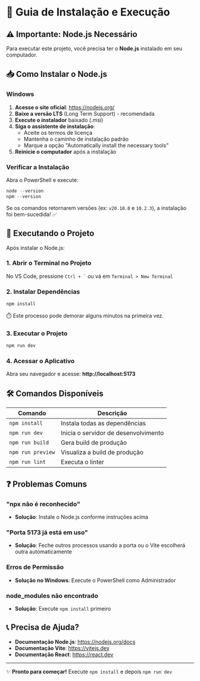 # 🚀 Guia de Instalação e Execução

## ⚠️ Importante: Node.js Necessário

Para executar este projeto, você precisa ter o **Node.js** instalado em seu computador.

## 📥 Como Instalar o Node.js

### Windows

1. **Acesse o site oficial**: https://nodejs.org/
2. **Baixe a versão LTS** (Long Term Support) - recomendada
3. **Execute o instalador** baixado (.msi)
4. **Siga o assistente de instalação**:
   - Aceite os termos de licença
   - Mantenha o caminho de instalação padrão
   - Marque a opção "Automatically install the necessary tools"
5. **Reinicie o computador** após a instalação

### Verificar a Instalação

Abra o PowerShell e execute:

```powershell
node --version
npm --version
```

Se os comandos retornarem versões (ex: `v20.10.0` e `10.2.3`), a instalação foi bem-sucedida! ✅

## 🎯 Executando o Projeto

Após instalar o Node.js:

### 1. Abrir o Terminal no Projeto

No VS Code, pressione `` Ctrl + ` `` ou vá em `Terminal > New Terminal`

### 2. Instalar Dependências

```powershell
npm install
```

⏱️ Este processo pode demorar alguns minutos na primeira vez.

### 3. Executar o Projeto

```powershell
npm run dev
```

### 4. Acessar o Aplicativo

Abra seu navegador e acesse: **http://localhost:5173**

## 🛠️ Comandos Disponíveis

| Comando | Descrição |
|---------|-----------|
| `npm install` | Instala todas as dependências |
| `npm run dev` | Inicia o servidor de desenvolvimento |
| `npm run build` | Gera build de produção |
| `npm run preview` | Visualiza a build de produção |
| `npm run lint` | Executa o linter |

## ❓ Problemas Comuns

### "npx não é reconhecido"
- **Solução**: Instale o Node.js conforme instruções acima

### "Porta 5173 já está em uso"
- **Solução**: Feche outros processos usando a porta ou o Vite escolherá outra automaticamente

### Erros de Permissão
- **Solução no Windows**: Execute o PowerShell como Administrador

### node_modules não encontrado
- **Solução**: Execute `npm install` primeiro

## 📞 Precisa de Ajuda?

- **Documentação Node.js**: https://nodejs.org/docs
- **Documentação Vite**: https://vitejs.dev
- **Documentação React**: https://react.dev

---

✨ **Pronto para começar!** Execute `npm install` e depois `npm run dev`
